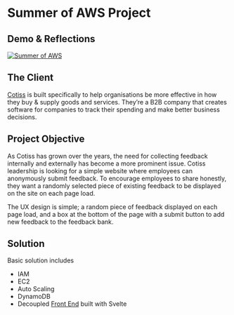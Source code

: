 # Summer of AWS Project

## Demo & Reflections
[![Summer of AWS](https://res.cloudinary.com/dbyprqeyc/image/upload/v1673769145/mq2_jvpobo.webp)](https://www.youtube.com/watch?v=KNCMNLMWgzI "Video Title")

## The Client

[Cotiss](https://www.cotiss.com/) is built specifically to help organisations be more effective in how they buy & supply goods and services. They’re a B2B company that creates software for companies to track their spending and make better business decisions.

## Project Objective

As Cotiss has grown over the years, the need for collecting feedback internally and externally has become a more prominent issue. Cotiss leadership is looking for a simple website where employees can anonymously submit feedback. To encourage employees to share honestly, they want a randomly selected piece of existing feedback to be displayed on the site on each page load.

The UX design is simple; a random piece of feedback displayed on each page load, and a box at the bottom of the page with a submit button to add new feedback to the feedback bank.

## Solution

Basic solution includes

- IAM
- EC2
- Auto Scaling
- DynamoDB
- Decoupled [Front End](https://github.com/drenchoman/aws-project-client) built with Svelte
